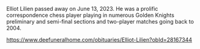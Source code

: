 

Elliot Lilien passed away on June 13, 2023. He was a prolific correspondence chess player playing in numerous Golden Knights preliminary and semi-final sections and two-player matches going back to 2004.

https://www.deefuneralhome.com/obituaries/Elliot-Lilien?obId=28167344
